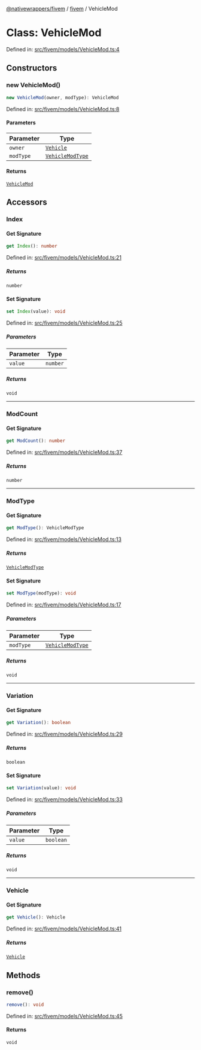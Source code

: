 [@nativewrappers/fivem](../../README.md) / [fivem](../README.md) / VehicleMod

# Class: VehicleMod

Defined in: [src/fivem/models/VehicleMod.ts:4](https://github.com/nativewrappers/nativewrappers/blob/bed19baaeaf131ae08126ef8189b9b3d2beb3a28/src/fivem/models/VehicleMod.ts#L4)

## Constructors

### new VehicleMod()

```ts
new VehicleMod(owner, modType): VehicleMod
```

Defined in: [src/fivem/models/VehicleMod.ts:8](https://github.com/nativewrappers/nativewrappers/blob/bed19baaeaf131ae08126ef8189b9b3d2beb3a28/src/fivem/models/VehicleMod.ts#L8)

#### Parameters

| Parameter | Type |
| ------ | ------ |
| `owner` | [`Vehicle`](Vehicle.md) |
| `modType` | [`VehicleModType`](../enumerations/VehicleModType.md) |

#### Returns

[`VehicleMod`](VehicleMod.md)

## Accessors

### Index

#### Get Signature

```ts
get Index(): number
```

Defined in: [src/fivem/models/VehicleMod.ts:21](https://github.com/nativewrappers/nativewrappers/blob/bed19baaeaf131ae08126ef8189b9b3d2beb3a28/src/fivem/models/VehicleMod.ts#L21)

##### Returns

`number`

#### Set Signature

```ts
set Index(value): void
```

Defined in: [src/fivem/models/VehicleMod.ts:25](https://github.com/nativewrappers/nativewrappers/blob/bed19baaeaf131ae08126ef8189b9b3d2beb3a28/src/fivem/models/VehicleMod.ts#L25)

##### Parameters

| Parameter | Type |
| ------ | ------ |
| `value` | `number` |

##### Returns

`void`

***

### ModCount

#### Get Signature

```ts
get ModCount(): number
```

Defined in: [src/fivem/models/VehicleMod.ts:37](https://github.com/nativewrappers/nativewrappers/blob/bed19baaeaf131ae08126ef8189b9b3d2beb3a28/src/fivem/models/VehicleMod.ts#L37)

##### Returns

`number`

***

### ModType

#### Get Signature

```ts
get ModType(): VehicleModType
```

Defined in: [src/fivem/models/VehicleMod.ts:13](https://github.com/nativewrappers/nativewrappers/blob/bed19baaeaf131ae08126ef8189b9b3d2beb3a28/src/fivem/models/VehicleMod.ts#L13)

##### Returns

[`VehicleModType`](../enumerations/VehicleModType.md)

#### Set Signature

```ts
set ModType(modType): void
```

Defined in: [src/fivem/models/VehicleMod.ts:17](https://github.com/nativewrappers/nativewrappers/blob/bed19baaeaf131ae08126ef8189b9b3d2beb3a28/src/fivem/models/VehicleMod.ts#L17)

##### Parameters

| Parameter | Type |
| ------ | ------ |
| `modType` | [`VehicleModType`](../enumerations/VehicleModType.md) |

##### Returns

`void`

***

### Variation

#### Get Signature

```ts
get Variation(): boolean
```

Defined in: [src/fivem/models/VehicleMod.ts:29](https://github.com/nativewrappers/nativewrappers/blob/bed19baaeaf131ae08126ef8189b9b3d2beb3a28/src/fivem/models/VehicleMod.ts#L29)

##### Returns

`boolean`

#### Set Signature

```ts
set Variation(value): void
```

Defined in: [src/fivem/models/VehicleMod.ts:33](https://github.com/nativewrappers/nativewrappers/blob/bed19baaeaf131ae08126ef8189b9b3d2beb3a28/src/fivem/models/VehicleMod.ts#L33)

##### Parameters

| Parameter | Type |
| ------ | ------ |
| `value` | `boolean` |

##### Returns

`void`

***

### Vehicle

#### Get Signature

```ts
get Vehicle(): Vehicle
```

Defined in: [src/fivem/models/VehicleMod.ts:41](https://github.com/nativewrappers/nativewrappers/blob/bed19baaeaf131ae08126ef8189b9b3d2beb3a28/src/fivem/models/VehicleMod.ts#L41)

##### Returns

[`Vehicle`](Vehicle.md)

## Methods

### remove()

```ts
remove(): void
```

Defined in: [src/fivem/models/VehicleMod.ts:45](https://github.com/nativewrappers/nativewrappers/blob/bed19baaeaf131ae08126ef8189b9b3d2beb3a28/src/fivem/models/VehicleMod.ts#L45)

#### Returns

`void`
